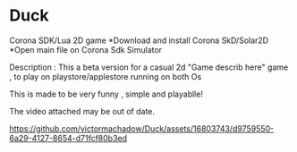 # Duck
 Corona SDK/Lua 2D game
*Download and install Corona SkD/Solar2D
  *Open main file on Corona Sdk Simulator

  Description :
  This a beta version for a casual 2d "Game describ here" 
  game , to play on playstore/applestore
  running on both Os

  This is made to be very funny , simple and playablle!
  
  The video attached may be out of date.

  

https://github.com/victormachadow/Duck/assets/16803743/d9759550-6a29-4127-8654-d71fcf80b3ed

 
